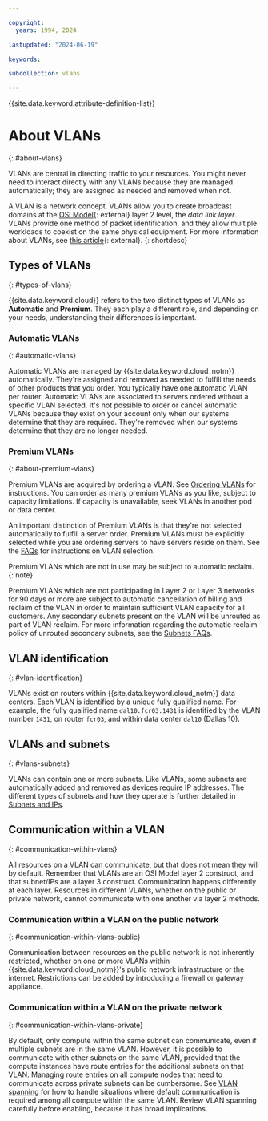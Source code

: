 ```yaml
---

copyright:
  years: 1994, 2024

lastupdated: "2024-06-19"

keywords:

subcollection: vlans

---
```


{{site.data.keyword.attribute-definition-list}}

# About VLANs
{: #about-vlans}

VLANs are central in directing traffic to your resources. You might never need to interact directly with any VLANs because they are managed automatically; they are assigned as needed and removed when not.

A VLAN is a network concept. VLANs allow you to create broadcast domains at the [OSI Model](https://en.wikipedia.org/wiki/OSI_model){: external} layer 2 level, the _data link layer_. VLANs provide one method of packet identification, and they allow multiple workloads to coexist on the same physical equipment. For more information about VLANs, see [this article](https://en.wikipedia.org/wiki/Virtual_LAN){: external}.
{: shortdesc}

## Types of VLANs
{: #types-of-vlans}

{{site.data.keyword.cloud}} refers to the two distinct types of VLANs as **Automatic** and **Premium**. They each play a different role, and depending on your needs, understanding their differences is important.

### Automatic VLANs
{: #automatic-vlans}

Automatic VLANs are managed by {{site.data.keyword.cloud_notm}} automatically. They're assigned and removed as needed to fulfill the needs of other products that you order. You typically have one automatic VLAN per router. Automatic VLANs are associated to servers ordered without a specific VLAN selected. It's not possible to order or cancel automatic VLANs because they exist on your account only when our systems determine that they are required. They're removed when our systems determine that they are no longer needed.

### Premium VLANs
{: #about-premium-vlans}

Premium VLANs are acquired by ordering a VLAN. See [Ordering VLANs](/docs/vlans?topic=vlans-ordering-premium-vlans) for instructions. You can order as many premium VLANs as you like, subject to capacity limitations. If capacity is unavailable, seek VLANs in another pod or data center.

An important distinction of Premium VLANs is that they're not selected automatically to fulfill a server order. Premium VLANs must be explicitly selected while you are ordering servers to have servers reside on them. See the [FAQs](/docs/vlans?topic=vlans-vlans-faqs#specify-vlan-during-order) for instructions on VLAN selection.

Premium VLANs which are not in use may be subject to automatic reclaim.
{: note}

Premium VLANs which are not participating in Layer 2 or Layer 3 networks for 90 days or more are subject to automatic cancellation of billing and reclaim of the VLAN in order to maintain sufficient VLAN capacity for all customers. Any secondary subnets present on the VLAN will be unrouted as part of VLAN reclaim. For more information regarding the automatic reclaim policy of unrouted secondary subnets, see the [Subnets FAQs](/docs/subnets?topic=subnets-faq#faq-unrouted-subnets-automatic-reclaim).

## VLAN identification
{: #vlan-identification}

VLANs exist on routers within {{site.data.keyword.cloud_notm}} data centers. Each VLAN is identified by a unique fully qualified name. For example, the fully qualified name `dal10.fcr03.1431` is identified by the VLAN number `1431`, on router `fcr03`, and within data center `dal10` (Dallas 10).

## VLANs and subnets
{: #vlans-subnets}

VLANs can contain one or more subnets. Like VLANs, some subnets are automatically added and removed as devices require IP addresses. The different types of subnets and how they operate is further detailed in [Subnets and IPs](/docs/subnets?topic=subnets-getting-started).


## Communication within a VLAN
{: #communication-within-vlans}

All resources on a VLAN can communicate, but that does not mean they will by default. Remember that VLANs are an OSI Model layer 2 construct, and that subnet/IPs are a layer 3 construct. Communication happens differently at each layer. Resources in different VLANs, whether on the public or private network, cannot communicate with one another via layer 2 methods.

### Communication within a VLAN on the public network
{: #communication-within-vlans-public}

Communication between resources on the public network is not inherently restricted, whether on one or more VLANs within {{site.data.keyword.cloud_notm}}'s public network infrastructure or the internet. Restrictions can be added by introducing a firewall or gateway appliance.

### Communication within a VLAN on the private network
{: #communication-within-vlans-private}

By default, only compute within the same subnet can communicate, even if multiple subnets are in the same VLAN. However, it is possible to communicate with other subnets on the same VLAN, provided that the compute instances have route entries for the additional subnets on that VLAN. Managing route entries on all compute nodes that need to communicate across private subnets can be cumbersome. See [VLAN spanning](/docs/vlans?topic=vlans-vlan-spanning) for how to handle situations where default communication is required among all compute within the same VLAN. Review VLAN spanning carefully before enabling, because it has broad implications.
